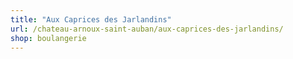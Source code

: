 ```yaml
---
title: "Aux Caprices des Jarlandins"
url: /chateau-arnoux-saint-auban/aux-caprices-des-jarlandins/
shop: boulangerie
---
```

